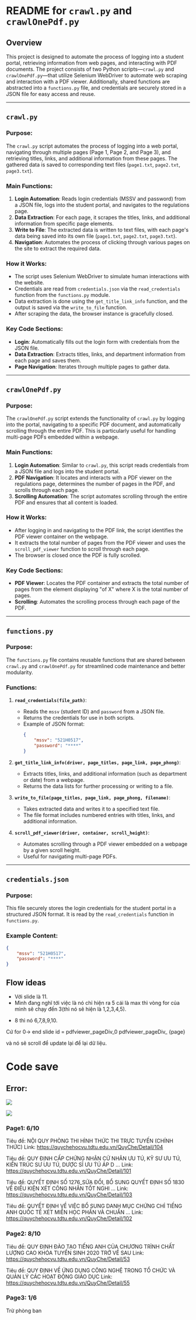 # README for `crawl.py` and `crawlOnePdf.py`

## Overview

This project is designed to automate the process of logging into a student portal, retrieving information from web pages, and interacting with PDF documents. The project consists of two Python scripts—`crawl.py` and `crawlOnePdf.py`—that utilize Selenium WebDriver to automate web scraping and interaction with a PDF viewer. Additionally, shared functions are abstracted into a `functions.py` file, and credentials are securely stored in a JSON file for easy access and reuse.

---

## `crawl.py`

### Purpose:
The `crawl.py` script automates the process of logging into a web portal, navigating through multiple pages (Page 1, Page 2, and Page 3), and retrieving titles, links, and additional information from these pages. The gathered data is saved to corresponding text files (`page1.txt`, `page2.txt`, `page3.txt`).

### Main Functions:
1. **Login Automation**: Reads login credentials (MSSV and password) from a JSON file, logs into the student portal, and navigates to the regulations page.
2. **Data Extraction**: For each page, it scrapes the titles, links, and additional information from specific page elements.
3. **Write to File**: The extracted data is written to text files, with each page's data being saved into its own file (`page1.txt`, `page2.txt`, `page3.txt`).
4. **Navigation**: Automates the process of clicking through various pages on the site to extract the required data.

### How it Works:
- The script uses Selenium WebDriver to simulate human interactions with the website.
- Credentials are read from `credentials.json` via the `read_credentials` function from the `functions.py` module.
- Data extraction is done using the `get_title_link_info` function, and the output is saved via the `write_to_file` function.
- After scraping the data, the browser instance is gracefully closed.

### Key Code Sections:
- **Login**: Automatically fills out the login form with credentials from the JSON file.
- **Data Extraction**: Extracts titles, links, and department information from each page and saves them.
- **Page Navigation**: Iterates through multiple pages to gather data.

---

## `crawlOnePdf.py`

### Purpose:
The `crawlOnePdf.py` script extends the functionality of `crawl.py` by logging into the portal, navigating to a specific PDF document, and automatically scrolling through the entire PDF. This is particularly useful for handling multi-page PDFs embedded within a webpage.

### Main Functions:
1. **Login Automation**: Similar to `crawl.py`, this script reads credentials from a JSON file and logs into the student portal.
2. **PDF Navigation**: It locates and interacts with a PDF viewer on the regulations page, determines the number of pages in the PDF, and scrolls through each page.
3. **Scrolling Automation**: The script automates scrolling through the entire PDF and ensures that all content is loaded.

### How it Works:
- After logging in and navigating to the PDF link, the script identifies the PDF viewer container on the webpage.
- It extracts the total number of pages from the PDF viewer and uses the `scroll_pdf_viewer` function to scroll through each page.
- The browser is closed once the PDF is fully scrolled.

### Key Code Sections:
- **PDF Viewer**: Locates the PDF container and extracts the total number of pages from the element displaying "of X" where X is the total number of pages.
- **Scrolling**: Automates the scrolling process through each page of the PDF.
  
---

## `functions.py`

### Purpose:
The `functions.py` file contains reusable functions that are shared between `crawl.py` and `crawlOnePdf.py` for streamlined code maintenance and better modularity.

### Functions:
1. **`read_credentials(file_path)`**:
   - Reads the `mssv` (student ID) and `password` from a JSON file.
   - Returns the credentials for use in both scripts.
   - Example of JSON format:
     ```json
     {
         "mssv": "521H0517",
         "password": "****"
     }
     ```

2. **`get_title_link_info(driver, page_titles, page_link, page_phong)`**:
   - Extracts titles, links, and additional information (such as department or date) from a webpage.
   - Returns the data lists for further processing or writing to a file.

3. **`write_to_file(page_titles, page_link, page_phong, filename)`**:
   - Takes extracted data and writes it to a specified text file.
   - The file format includes numbered entries with titles, links, and additional information.

4. **`scroll_pdf_viewer(driver, container, scroll_height)`**:
   - Automates scrolling through a PDF viewer embedded on a webpage by a given scroll height.
   - Useful for navigating multi-page PDFs.

---

## `credentials.json`

### Purpose:
This file securely stores the login credentials for the student portal in a structured JSON format. It is read by the `read_credentials` function in `functions.py`.

### Example Content:
```json
{
    "mssv": "521H0517",
    "password": "****"
}
```

## Flow ideas

- Với slide là 11. 
- Mình đang nghĩ tới việc là nó chỉ hiện ra 5 cái là max thì vòng for của mình sẽ chạy đến 3(thì nó sẽ hiện là 1,2,3,4,5). 
* 8 thì nó 6,7,8,9,10. 

Cứ for 0-> end slide
id = pdfviewer_pageDiv_0
pdfviewer_pageDiv_ {page}

và nó sẽ scroll để update lại để lại dữ liệu. 

# Code save

## Error:
![](../../assets/images/Pasted%20image%2020241031155412.png)

![](../../assets/images/Pasted%20image%2020241031155425.png)

 
### Page1: 6/10 
Tiêu đề: NỘI QUY PHÒNG THI HÌNH THỨC THI TRỰC TUYẾN (CHÍNH THỨC)
Link: https://quychehocvu.tdtu.edu.vn/QuyChe/Detail/104


Tiêu đề: QUY ĐỊNH CẤP CHỨNG NHẬN CỬ NHÂN ƯU TÚ, KỸ SƯ ƯU TÚ, KIẾN TRÚC SƯ ƯU TÚ, DƯỢC SĨ ƯU TÚ ÁP D …
Link: https://quychehocvu.tdtu.edu.vn/QuyChe/Detail/101

Tiêu đề: QUYẾT ĐỊNH SỐ 1276_SỬA ĐỔI, BỔ SUNG QUYẾT ĐỊNH SỐ 1830 VỀ ĐIỀU KIỆN XÉT CÔNG NHÂN TỐT NGHI …
Link: https://quychehocvu.tdtu.edu.vn/QuyChe/Detail/103

Tiêu đề: QUYẾT ĐỊNH VỀ VIỆC BỔ SUNG DANH MỤC CHỨNG CHỈ TIẾNG ANH QUỐC TẾ XÉT MIỄN HỌC PHẦN VÀ CHUẨN …
Link: https://quychehocvu.tdtu.edu.vn/QuyChe/Detail/102

### Page2: 8/10 
Tiêu đề: QUY ĐỊNH ĐÀO TẠO TIẾNG ANH CỦA CHƯƠNG TRÌNH CHẤT LƯỢNG CAO KHÓA TUYỂN SINH 2020 TRỞ VỀ SAU
Link: https://quychehocvu.tdtu.edu.vn/QuyChe/Detail/53

Tiêu đề: QUY ĐỊNH VỀ ỨNG DỤNG CÔNG NGHỆ TRONG TỔ CHỨC VÀ QUẢN LÝ CÁC HOẠT ĐỘNG GIÁO DỤC
Link: https://quychehocvu.tdtu.edu.vn/QuyChe/Detail/55

### Page3: 1/6
Trừ phòng ban 

